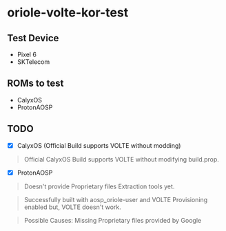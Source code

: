 # oriole-volte-kor-test

## Test Device
* Pixel 6
* SKTelecom

## ROMs to test
* CalyxOS
* ProtonAOSP 

## TODO
- [x] CalyxOS (Official Build supports VOLTE without modding)
> Official CalyxOS Build supports VOLTE without modifying build.prop.
- [x] ProtonAOSP
> Doesn't provide Proprietary files Extraction tools yet.

> Successfully built with aosp_oriole-user and VOLTE Provisioning enabled but, VOLTE doesn't work.

> Possible Causes: Missing Proprietary files provided by Google
